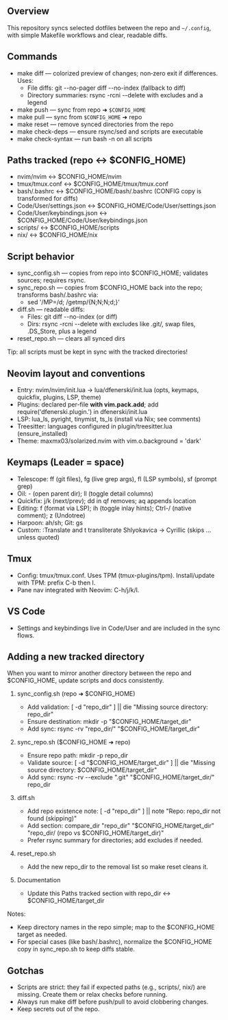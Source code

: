 ## Overview

This repository syncs selected dotfiles between the repo and `~/.config`, with simple Makefile workflows and clear, readable diffs.

## Commands

- make diff — colorized preview of changes; non‑zero exit if differences. Uses:
  - File diffs: git --no-pager diff --no-index (fallback to diff)
  - Directory summaries: rsync -rcni --delete with excludes and a legend
- make push — sync from repo ➜ `$CONFIG_HOME`
- make pull — sync from `$CONFIG_HOME` ➜ repo
- make reset — remove synced directories from the repo
- make check-deps — ensure rsync/sed and scripts are executable
- make check-syntax — run bash -n on all scripts

## Paths tracked (repo ↔ $CONFIG_HOME)

- nvim/nvim ↔ $CONFIG_HOME/nvim
- tmux/tmux.conf ↔ $CONFIG_HOME/tmux/tmux.conf
- bash/.bashrc ↔ $CONFIG_HOME/bash/.bashrc (CONFIG copy is transformed for diffs)
- Code/User/settings.json ↔ $CONFIG_HOME/Code/User/settings.json
- Code/User/keybindings.json ↔ $CONFIG_HOME/Code/User/keybindings.json
- scripts/ ↔ $CONFIG_HOME/scripts
- nix/ ↔ $CONFIG_HOME/nix

## Script behavior

- sync_config.sh — copies from repo into $CONFIG_HOME; validates sources; requires rsync.
- sync_repo.sh — copies from $CONFIG_HOME back into the repo; transforms bash/.bashrc via:
  - sed '/MP=/d; /getmp/{N;N;N;d;}'
- diff.sh — readable diffs:
  - Files: git diff --no-index (or diff)
  - Dirs: rsync -rcni --delete with excludes like .git/, swap files, .DS_Store, plus a legend
- reset_repo.sh — clears all synced dirs

Tip: all scripts must be kept in sync with the tracked directories!

## Neovim layout and conventions

- Entry: nvim/nvim/init.lua → lua/dfenerski/init.lua (opts, keymaps, quickfix, plugins, LSP, theme)
- Plugins: declared per-file **with vim.pack.add**; add require('dfenerski.plugin.<name>') in dfenerski/init.lua
- LSP: lua_ls, pyright, tinymist, ts_ls (install via Nix; see comments)
- Treesitter: languages configured in plugin/treesitter.lua (ensure_installed)
- Theme: maxmx03/solarized.nvim with vim.o.background = 'dark'

## Keymaps (Leader = space)

- Telescope: <leader>ff (git files), <leader>fg (live grep args), <leader>fl (LSP symbols), <leader>sf (prompt grep)
- Oil: - (open parent dir); <leader>ll (toggle detail columns)
- Quickfix: <leader>j/<leader>k (next/prev); dd in qf removes; <leader>aq appends location
- Editing: <leader>f (format via LSP); <leader>ih (toggle inlay hints); Ctrl-/ (native comment); <leader>z (Undotree)
- Harpoon: <leader>ah/<leader>sh; Git: <leader>gs
- Custom: :Translate and <leader>t transliterate Shlyokavica → Cyrillic (skips $…$ unless quoted)

## Tmux

- Config: tmux/tmux.conf. Uses TPM (tmux-plugins/tpm). Install/update with TPM: prefix C-b then I.
- Pane nav integrated with Neovim: C-h/j/k/l.

## VS Code

- Settings and keybindings live in Code/User and are included in the sync flows.

## Adding a new tracked directory

When you want to mirror another directory between the repo and $CONFIG_HOME, update scripts and docs consistently.

1. sync_config.sh (repo ➜ $CONFIG_HOME)

   - Add validation: [ -d "repo_dir" ] || die "Missing source directory: repo_dir"
   - Ensure destination: mkdir -p "$CONFIG_HOME/target_dir"
   - Add sync: rsync -rv "repo_dir/" "$CONFIG_HOME/target_dir"

2. sync_repo.sh ($CONFIG_HOME ➜ repo)

   - Ensure repo path: mkdir -p repo_dir
   - Validate source: [ -d "$CONFIG_HOME/target_dir" ] || die "Missing source directory: $CONFIG_HOME/target_dir"
   - Add sync: rsync -rv --exclude ".git" "$CONFIG_HOME/target_dir/" repo_dir

3. diff.sh

   - Add repo existence note: [ -d "repo_dir" ] || note "Repo: repo_dir not found (skipping)"
   - Add section: compare_dir "repo_dir" "$CONFIG_HOME/target_dir" "repo_dir/ (repo vs $CONFIG_HOME/target_dir)"
   - Prefer rsync summary for directories; add excludes if needed.

4. reset_repo.sh

   - Add the new repo_dir to the removal list so make reset cleans it.

5. Documentation
   - Update this Paths tracked section with repo_dir ↔ $CONFIG_HOME/target_dir

Notes:

- Keep directory names in the repo simple; map to the $CONFIG_HOME target as needed.
- For special cases (like bash/.bashrc), normalize the $CONFIG_HOME copy in sync_repo.sh to keep diffs stable.

## Gotchas

- Scripts are strict: they fail if expected paths (e.g., scripts/, nix/) are missing. Create them or relax checks before running.
- Always run make diff before push/pull to avoid clobbering changes.
- Keep secrets out of the repo.
